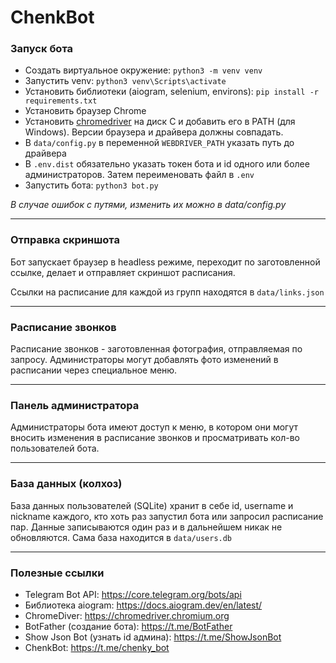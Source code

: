 # ChenkBot

### Запуск бота
* Создать виртуальное окружение: `python3 -m venv venv`
* Запустить venv: `python3 venv\Scripts\activate`
* Установить библиотеки (aiogram, selenium, environs): `pip install -r requirements.txt`
* Установить браузер Chrome
* Установить [chromedriver](https://chromedriver.chromium.org) на диск C и добавить его в PATH (для Windows). Версии браузера и драйвера должны совпадать.
* В `data/config.py` в переменной `WEBDRIVER_PATH` указать путь до драйвера
* В `.env.dist` обязательно указать токен бота и id одного или более администраторов. Затем переименовать файл в `.env`
* Запустить бота: `python3 bot.py`

*В случае ошибок с путями, изменить их можно в data/config.py*

___

### Отправка скриншота
Бот запускает браузер в headless режиме, переходит по заготовленной ссылке, делает и отправляет скриншот расписания.

Ссылки на расписание для каждой из групп находятся в `data/links.json`

___

### Расписание звонков
Расписание звонков - заготовленная фотография, отправляемая по запросу. Администраторы могут добавлять фото изменений в расписании через специальное меню.

___

### Панель администратора
Администраторы бота имеют доступ к меню, в котором они могут вносить изменения в расписание звонков и просматривать кол-во пользователей бота.

___

### База данных (колхоз)
База данных пользователей (SQLite) хранит в себе id, username и nickname каждого, кто хоть раз запустил бота или запросил расписание пар. Данные записываются один раз и в дальнейшем никак не обновляются. Сама база находится в `data/users.db`

___

### Полезные ссылки
* Telegram Bot API: https://core.telegram.org/bots/api
* Библиотека aiogram: https://docs.aiogram.dev/en/latest/
* ChromeDiver: https://chromedriver.chromium.org
* BotFather (создание бота): https://t.me/BotFather
* Show Json Bot (узнать id админа): https://t.me/ShowJsonBot
* ChenkBot: https://t.me/chenky_bot